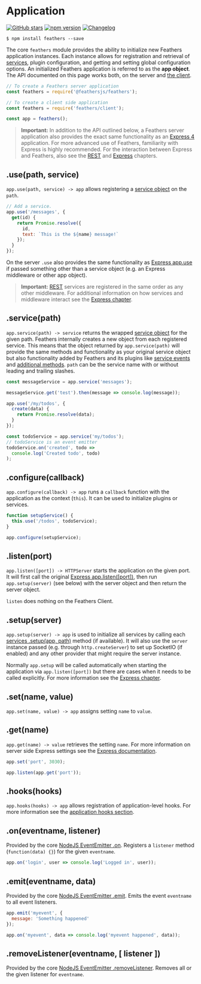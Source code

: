# Application

[![GitHub stars](https://img.shields.io/github/stars/feathersjs/feathers.png?style=social&label=Star)](https://github.com/feathersjs/feathers/)
[![npm version](https://img.shields.io/npm/v/feathers.png?style=flat-square)](https://www.npmjs.com/package/feathers)
[![Changelog](https://img.shields.io/badge/changelog-.md-blue.png?style=flat-square)](https://github.com/feathersjs/feathers/blob/master/CHANGELOG.md)

```
$ npm install feathers --save
```

The core `feathers` module provides the ability to initialize new Feathers application instances. Each instance allows for registration and retrieval of [services](./services.md), plugin configuration, and getting and setting global configuration options. An initialized Feathers application is referred to as the **app object**. The API documented on this page works both, on the server and [the client](./client.md).

```js
// To create a Feathers server application
const feathers = require('@feathersjs/feathers');

// To create a client side application
const feathers = require('feathers/client');

const app = feathers();
```

> **Important:** In addition to the API outlined below, a Feathers server application also provides the exact same functionality as an [Express 4](http://expressjs.com/en/4x/api.html) application. For more advanced use of Feathers, familiarity with Express is highly recommended. For the interaction between Express and Feathers, also see the [REST](./rest.md) and [Express](./express.md) chapters.


## .use(path, service)

`app.use(path, service) -> app` allows registering a [service object](./services.md) on the `path`.

```js
// Add a service.
app.use('/messages', {
  get(id) {
    return Promise.resolve({
      id,
      text: `This is the ${name} message!`
    });
  }
});
```

On the server `.use` also provides the same functionality as [Express app.use](http://expressjs.com/en/4x/api.html#app.use) if passed something other than a service object (e.g. an Express middleware or other app object).

 > **Important:** [REST](./rest.md) services are registered in the same order as any other middleware. For additional information on how services and middleware interact see the [Express chapter](./express.md).


## .service(path)

`app.service(path) -> service` returns the wrapped [service object](./services.md) for the given path. Feathers internally creates a new object from each registered service. This means that the object returned by `app.service(path)` will provide the same methods and functionality as your original service object but also functionality added by Feathers and its plugins like [service events](./events.md) and [additional methods](./services.md##feathers-functionality). `path` can be the service name with or without leading and trailing slashes.

```js
const messageService = app.service('messages');

messageService.get('test').then(message => console.log(message));

app.use('/my/todos', {
  create(data) {
    return Promise.resolve(data);
  }
});

const todoService = app.service('my/todos');
// todoService is an event emitter
todoService.on('created', todo => 
  console.log('Created todo', todo)
);
```


## .configure(callback)

`app.configure(callback) -> app` runs a `callback` function with the application as the context (`this`). It can be used to initialize plugins or services.

```js
function setupService() {
  this.use('/todos', todoService);
}

app.configure(setupService);
```


## .listen(port)

`app.listen([port]) -> HTTPServer` starts the application on the given port. It will first call the original [Express app.listen([port])](http://expressjs.com/api.html#app.listen), then run `app.setup(server)` (see below) with the server object and then return the server object.

`listen` does nothing on the Feathers Client.


## .setup(server)

`app.setup(server) -> app` is used to initialize all services by calling each [services .setup(app, path)](services.md#setupapp-path) method (if available).
It will also use the `server` instance passed (e.g. through `http.createServer`) to set up SocketIO (if enabled) and any other provider that might require the server instance.

Normally `app.setup` will be called automatically when starting the application via `app.listen([port])` but there are cases when it needs to be called explicitly. For more information see the [Express chapter](./express.md).


## .set(name, value)

`app.set(name, value) -> app` assigns setting `name` to `value`. 


## .get(name)

`app.get(name) -> value` retrieves the setting `name`. For more information on server side Express settings see the [Express documentation](http://expressjs.com/en/4x/api.html#app.set).

```js
app.set('port', 3030);

app.listen(app.get('port'));
```


## .hooks(hooks)

`app.hooks(hooks) -> app` allows registration of application-level hooks. For more information see the [application hooks section](./hooks.md#application-hooks).


## .on(eventname, listener)

Provided by the core [NodeJS EventEmitter .on](https://nodejs.org/api/events.html#events_emitter_on_eventname_listener). Registers a `listener` method (`function(data) {}`) for the given `eventname`.

```js
app.on('login', user => console.log('Logged in', user));
```


## .emit(eventname, data)

Provided by the core [NodeJS EventEmitter .emit](https://nodejs.org/api/events.html#events_emitter_emit_eventname_args). Emits the event `eventname` to all event listeners.

```js
app.emit('myevent', {
  message: 'Something happened'
});

app.on('myevent', data => console.log('myevent happened', data));
```


## .removeListener(eventname, [ listener ])

Provided by the core [NodeJS EventEmitter .removeListener](https://nodejs.org/api/events.html#events_emitter_removelistener_eventname_listener). Removes all or the given listener for `eventname`.
